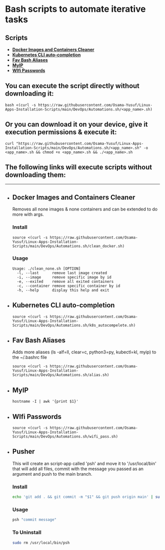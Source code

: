 # Bash scripts to automate iterative tasks  

## Scripts

- [**Docker Images and Containers Cleaner**](#docker-images-and-containers-cleaner)
- [**Kubernetes CLI auto-completion**](#kubernetes-cli-auto-completion)
- [**Fav Bash Aliases**](#fav-bash-aliases)
- [**MyIP**](#myip)
- [**WIfi Passwords**](#wifi-passwords)

## You can execute the script directly without downloading it:

```
bash <(curl -s https://raw.githubusercontent.com/Osama-Yusuf/Linux-Apps-Installation-Scripts/main/DevOps/Automations.sh/<app_name>.sh)
```

## Or you can download it on your device, give it execution permissions & execute it:

```
curl "https://raw.githubusercontent.com/Osama-Yusuf/Linux-Apps-Installation-Scripts/main/DevOps/Automations.sh/<app_name>.sh" -o <app_name>.sh && chmod +x <app_name>.sh && ./<app_name>.sh
```

## The following links will execute scripts without downloading them:
----

- ## Docker Images and Containers Cleaner
  Removes all none images & none containers and can be extended to do more with args.

  ### Install
  ```
  source <(curl -s https://raw.githubusercontent.com/Osama-Yusuf/Linux-Apps-Installation-Scripts/main/DevOps/Automations.sh/clean_docker.sh)
  ```

  ### Usage
  ```
  Usage: ./clean_none.sh [OPTION]
    -l, --last      remove last image created
    -i, --image     remove specific image by id
    -e, --exited    remove all exited containers
    -c, --container remove specific container by id
    -h, --help      display this help and exit
  ```

- ## Kubernetes CLI auto-completion

  ```
  source <(curl -s https://raw.githubusercontent.com/Osama-Yusuf/Linux-Apps-Installation-Scripts/main/DevOps/Automations.sh/k8s_autocompelete.sh)
  ```

- ## Fav Bash Aliases
    Adds more aliases (ls -alf=ll, clear=c, python3=py, kubectl=kl, myip) to the ~/.bashrc file

  ```
  source <(curl -s https://raw.githubusercontent.com/Osama-Yusuf/Linux-Apps-Installation-Scripts/main/DevOps/Automations.sh/alias.sh)
  ```

- ## MyIP

  ```
  hostname -I | awk '{print $1}'
  ```

- ## WIfi Passwords

  ```
  source <(curl -s https://raw.githubusercontent.com/Osama-Yusuf/Linux-Apps-Installation-Scripts/main/DevOps/Automations.sh/wifi_pass.sh)
  ```

- ## Pusher
    This will create an script-app called 'psh' and move it to '/usr/local/bin' that will add all files, commit with the message you passed as an argument and push to the main branch.
  ### Install
  ```bash
  echo 'git add . && git commit -m "$1" && git push origin main' | sudo tee -a /usr/local/bin/psh && sudo chmod +x /usr/local/bin/psh && clear
  ```
  ### Usage
  ```bash
  psh "commit message"
  ```
  ### To Uninstall
  ```bash
  sudo rm /usr/local/bin/psh
  ```